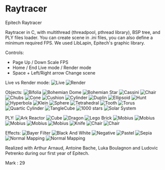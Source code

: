 # Raytracer
Epitech Raytracer

Raytracer in C, with multithread (threadpool, pthread library), BSP tree, and PLY files loader. 
You can create scene in .ini files, you can also define a minimum required FPS.
We used LibLapin, Epitech's graphic library.

Controls:
  - Page Up / Down                Scale FPS
  - Home / End                    Live mode / Render mode
  - Space + Left/Right arrow      Change scene

Live vs Render mode:
![Live](/screenshots/sphere_low.png?raw=true "Live")
![Render](/screenshots/sphere.bmp?raw=true "Render")

Objects:
![Bifolia](/screenshots/bifolia.bmp?raw=true "Bifolia")
![Bohemian Dome](/screenshots/bohemian_dome.bmp?raw=true "Bohemian Dome")
![Bohemian Star](/screenshots/bohemian_star.bmp?raw=true "Bohemian Star")
![Cassini](/screenshots/cassini.bmp?raw=true "Cassini")
![Chair](/screenshots/chair.bmp?raw=true "Chair")
![Chubs](/screenshots/chubs.bmp?raw=true "Chubs")
![Cone](/screenshots/cone.bmp?raw=true "Cone")
![Cushion](/screenshots/cushion.bmp?raw=true "Cushion")
![Cylinder](/screenshots/cylinder.bmp?raw=true "Cylinder")
![Duplin](/screenshots/duplin.bmp?raw=true "Duplin")
![Ellipsoid](/screenshots/ellipsoid.bmp?raw=true "Ellipsoid")
![Hunt](/screenshots/hunt.bmp?raw=true "Hunt")
![Hyperbola](/screenshots/hyperbola.bmp?raw=true "Hyperbola")
![Klein](/screenshots/klein.bmp?raw=true "Klein")
![Sphere](/screenshots/sphere1.bmp?raw=true "Sphere")
![Tetrahedral](/screenshots/tetrahedral.bmp?raw=true "Tetrahedral")
![Tooth](/screenshots/tooth.bmp?raw=true "Tooth")
![Torus](/screenshots/torus.bmp?raw=true "Torus")
![Quartic Cylinder](/screenshots/quartic_cylinder.bmp?raw=true "Quartic Cylinder")
![TangleCube](/screenshots/void_cube.bmp?raw=true "TangleCube")
![1000 stars](/screenshots/1000stars.jpe?raw=true "1000 stars")
![Solar System](/screenshots/solar.bmp?raw=true "Solar System")

PLY:
![Ark Reactor](/screenshots/Ark%20Reactor.png?raw=true "Ark Reactor")
![Cube](/screenshots/cube.bmp?raw=true "Cube")
![Dragon](/screenshots/dragon.bmp?raw=true "Dragon")
![Lego Brick](/screenshots/lego_brick.bmp?raw=true "Lego Brick")
![Mobius](/screenshots/mobius.bmp?raw=true "Mobius")
![Mobius](/screenshots/mobius.jpe?raw=true "Mobius")
![Mobius](/screenshots/mobius2.jpe?raw=true "Mobius")
![Mobius](/screenshots/mobius3.jpe?raw=true "Mobius")
![Mobius](/screenshots/mobius4.jpe?raw=true "Mobius")
![Knife](/screenshots/knife.jpe?raw=true "Knife")
![Chair](/screenshots/chair.jpe?raw=true "Chair scene")
![Chair](/screenshots/chair2.jpe?raw=true "Chair scene 2")

Effects:
![Bayer Filter](/screenshots/bayer.bmp?raw=true "Bayer Filter")
![Black And White](/screenshots/black_and_white.bmp?raw=true "Black And White")
![Negative](/screenshots/negative.bmp?raw=true "Negative")
![Pastel](/screenshots/pastel.png?raw=true "Pastel")
![Sepia](/screenshots/sepia.bmp?raw=true "Sepia")
![Normal Mapping](/screenshots/normal_mapping.jpe?raw=true "Normal Mapping")
![Normal Mapping](/screenshots/normal_mapping2.jpe?raw=true "Normal Mapping")

Realized with Arthur Arnaud, Antoine Bache, Luka Boulagnon and Ludovic Petrenko during our first year of Epitech.

Mark : 29
